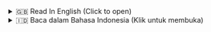 <a id="top"></a>

<details>
  <summary>🇬🇧 Read In English (Click to open)</summary>
  <br>

---
</details>

<details>
  <summary>🇮🇩 Baca dalam Bahasa Indonesia (Klik untuk membuka)</summary>
  <br>

# Dashboard Analisis Saluran YouTube

## 🚀 Ringkasan Proyek

Proyek ini adalah sebuah dasbor analitik kustom yang dirancang untuk memantau dan membandingkan kinerja saluran YouTube. Solusi ini mengatasi keterbatasan antarmuka asli YouTube dengan menyediakan tampilan terkonsolidasi dan fitur perbandingan berdampingan antar kreator, yang didukung oleh data langsung dari YouTube Data API.

**✨ Untuk studi kasus lengkap, visualisasi akhir, dan penjelasan mendalam, silakan kunjungi [Portofolio Notion Saya](https://www.notion.so/YouTube-Channel-Analysis-Dashboard-Project-2876e9f3bfd680a081b8cd3d105d50c3?source=copy_link).**

---

## 📝 Workflow Proyek

**YouTube Data API → Power Query (M) → Power BI (Visualisasi)**

1.  **Extract:** Data metrik saluran dan video diambil secara dinamis dari YouTube Data API.
2.  **Transform:** Power Query (M) digunakan untuk membersihkan, mentransformasi, dan menstrukturkan data JSON yang diterima dari API.
3.  **Load & Visualize:** Data yang sudah bersih dimuat ke dalam model data Power BI dan divisualisasikan menjadi dasbor interaktif dengan beberapa halaman.

---

## 🛠️ Tech Stack & Tools

* **Visualisasi & Analisis:** Power BI
* **Data Collection & ETL:** Power Query (M)
* **Sumber Data:** YouTube Data API

---

## 📂 Struktur Repositori
```
YouTube-Analysis-Project/
├── README.md                   # Penjelasan utama proyek ini
│
├── docs/                       # Berisi semua dokumentasi & screenshot
|   ├── Youtube Dashboard.png    
│   ├── Home.png                
│   ├── Video.png               
│   └── Channel_vs_Channel.png  
│
├── power bi/                   # Berisi file sumber Power BI
│   └── YouTube Dashboard.pbit  # File template Power BI (tanpa data)
│
└── power query scripts/        # Berisi logika query untuk pengambilan data
    └── youtube api calls.m     # Skrip Power Query (M) untuk panggilan API
```
## 📊 Visualisasi Dasbor

Berikut adalah cuplikan dari beberapa halaman utama dasbor:

**Halaman Utama (Home Page)**
*Menampilkan detail dari saluran yang dipilih beserta daftar videonya.*
![Home Page](docs/Home.gif)

**Halaman Perbandingan (Channel vs Channel)**
*Menyajikan perbandingan berdampingan antara dua saluran yang dipilih secara dinamis.*
![Channel vs Channel Page]((https://github.com/AhmadZakiAmani/Youtube-Analysis-Project/blob/main/docs/Channel%20vs%20Channel.gif))

---

## 🙍 Tentang Saya

Halo, saya **Ahmad Zaki Amani** 👋

✨ Saya memiliki ketertarikan besar pada bidang **Data Analytics** dan **Business Intelligence**, khususnya dalam membangun dashboard, membuat visualisasi data, dan mengubah data mentah menjadi insight yang bermanfaat.

💡 Proyek ini merupakan bagian dari portofolio saya, yang menampilkan keterampilan dalam:

* Visualisasi data & storytelling
* Perancangan dashboard (Power BI, Tableau)
* Transformasi & analisis data
* Solusi Business Intelligence

📫 Mari terhubung dan berkolaborasi!

[![Gmail](https://img.shields.io/badge/Gmail-D14836?style=for-the-badge\&logo=gmail\&logoColor=white)](mailto:ahmadzaki27.az@gmail.com)
[![LinkedIn](https://img.shields.io/badge/LinkedIn-0A66C2?style=for-the-badge\&logo=linkedin\&logoColor=white)](https://www.linkedin.com/in/ahmad-zaki-amani-ab091635b/)
[![Notion](https://img.shields.io/badge/Notion-000?logo=notion&logoColor=fff)](https://www.notion.so/Portofolio-Data-Analysis-1e26e9f3bfd680fb9c92f7dc6734a391?source=copy_link)
---

<p align="right"><a href="#top">Back To Top ⬆️</a></p>  
</details>
